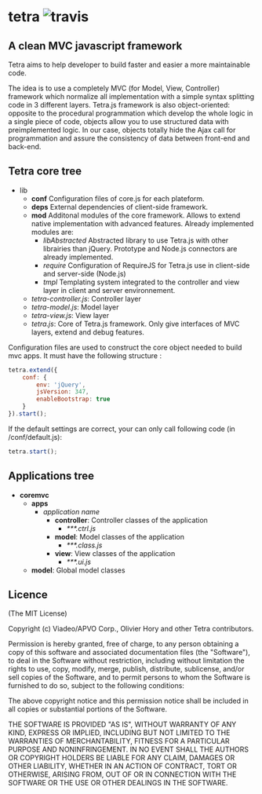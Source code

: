tetra ![travis](https://secure.travis-ci.org/ohory/tetra.png)  
=====

## A clean MVC javascript framework

Tetra aims to help developer to build faster and easier a more maintainable code.

The idea is to use a completely MVC (for Model, View, Controller) framework which normalize all implementation with a simple syntax splitting code in 3 different layers. Tetra.js framework is also object-oriented: opposite to the procedural programmation which develop the whole logic in a single piece of code, objects allow you to use structured data with preimplemented logic. In our case, objects totally hide the Ajax call for programmation and assure the consistency of data between front-end and back-end.

## Tetra core tree

   * lib
      * **conf**
         Configuration files of core.js for each plateform.
      * **deps**
         External dependencies of client-side framework.
      * **mod**
	     Additonal modules of the core framework. Allows to extend native implementation with advanced features. Already implemented modules are:
		 * *libAbstracted*
		    Abstracted library to use Tetra.js with other librairies than jQuery. Prototype and Node.js connectors are already implemented.
		 * *require*
		    Configuration of RequireJS for Tetra.js use in client-side and server-side (Node.js)
		 * *tmpl*
		    Templating system integrated to the controller and view layer in client and server environnement.
      * _tetra-controller.js_:
	     Controller layer
	  * _tetra-model.js_:
	     Model layer
	  * _tetra-view.js_:
	     View layer
	  * _tetra.js_:
	     Core of Tetra.js framework. Only give interfaces of MVC layers, extend and debug features.

   Configuration files are used to construct the core object needed to build mvc apps. It must have the following structure :

```js
tetra.extend({
	conf: {
		env: 'jQuery',
		jsVersion: 347,
		enableBootstrap: true
	}
}).start();
```

If the default settings are correct, your can only call following code (in /conf/default.js):

```js
tetra.start();
```

## Applications tree

   * **coremvc**
      * **apps**
		 * _application name_
		    * **controller**:
		       Controller classes of the application
			   * _***.ctrl.js_
		    * **model**:
		       Model classes of the application
			   * _***.class.js_
		    * **view**:
		       View classes of the application
			   * _***.ui.js_
      * **model**:
		 Global model classes

## Licence
(The MIT License)

Copyright (c) Viadeo/APVO Corp., Olivier Hory and other Tetra contributors.

Permission is hereby granted, free of charge, to any person obtaining a
copy of this software and associated documentation files (the
"Software"), to deal in the Software without restriction, including
without limitation the rights to use, copy, modify, merge, publish,
distribute, sublicense, and/or sell copies of the Software, and to permit
persons to whom the Software is furnished to do so, subject to the
following conditions:

The above copyright notice and this permission notice shall be included
in all copies or substantial portions of the Software.

THE SOFTWARE IS PROVIDED "AS IS", WITHOUT WARRANTY OF ANY KIND, EXPRESS
OR IMPLIED, INCLUDING BUT NOT LIMITED TO THE WARRANTIES OF
MERCHANTABILITY, FITNESS FOR A PARTICULAR PURPOSE AND NONINFRINGEMENT. IN
NO EVENT SHALL THE AUTHORS OR COPYRIGHT HOLDERS BE LIABLE FOR ANY CLAIM,
DAMAGES OR OTHER LIABILITY, WHETHER IN AN ACTION OF CONTRACT, TORT OR
OTHERWISE, ARISING FROM, OUT OF OR IN CONNECTION WITH THE SOFTWARE OR THE
USE OR OTHER DEALINGS IN THE SOFTWARE.